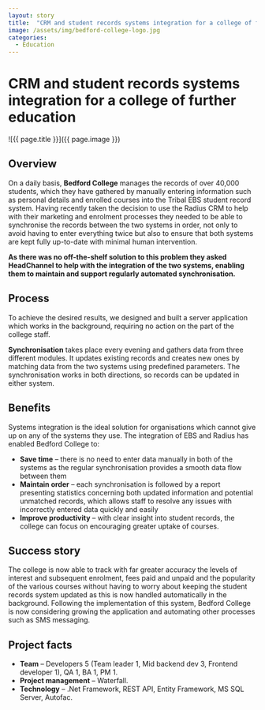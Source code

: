 ```yaml
---
layout: story
title:  "CRM and student records systems integration for a college of further education"
image: /assets/img/bedford-college-logo.jpg
categories:
  - Education
---
```


# CRM and student records systems integration for a college of further education

![{{ page.title }}]({{ page.image }})

## Overview
On a daily basis, **Bedford College** manages the records of over 40,000 students, which they have gathered by manually entering information such as personal details and enrolled courses into the Tribal EBS student record system. Having recently taken the decision to use the Radius CRM to help with their marketing and enrolment processes they needed to be able to synchronise the records between the two systems in order, not only to avoid having to enter everything twice but also to ensure that both systems are kept fully up-to-date with minimal human intervention.

**As there was no off-the-shelf solution to this problem they asked HeadChannel to help with the integration of the two systems, enabling them to maintain and support regularly automated synchronisation.**


## Process
To achieve the desired results, we designed and built a server application which works in the background, requiring no action on the part of the college staff.

**Synchronisation** takes place every evening and gathers data from three different modules. It updates existing records and creates new ones by matching data from the two systems using predefined parameters. The synchronisation works in both directions, so records can be updated in either system.

## Benefits
Systems integration is the ideal solution for organisations which cannot give up on any of the systems they use. The integration of EBS and Radius has enabled Bedford College to:

- **Save time** – there is no need to enter data manually in both of the systems as the regular synchronisation provides a smooth data flow between them
- **Maintain order** – each synchronisation is followed by a report presenting statistics concerning both updated information and potential unmatched records, which allows staff to resolve any issues with incorrectly entered data quickly and easily
- **Improve productivity** – with clear insight into student records, the college can focus on encouraging greater uptake of courses.

## Success story
The college is now able to track with far greater accuracy the levels of interest and subsequent enrolment, fees paid and unpaid and the popularity of the various courses without having to worry about keeping the student records system updated as this is now handled automatically in the background. Following the implementation of this system, Bedford College is now considering growing the application and automating other processes such as SMS messaging.

## Project facts
- **Team** – Developers 5 (Team leader 1, Mid backend dev 3, Frontend developer 1), QA 1, BA 1, PM 1.
- **Project management** – Waterfall.
- **Technology** – .Net Framework, REST API, Entity Framework, MS SQL Server, Autofac.
